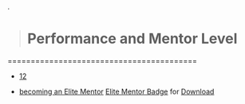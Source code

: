 

.

> # Performance and Mentor Level



=========================================


- [12](https://mail.google.com/mail/u/0/?tab=rm&ogbl#label/Udacity/FMfcgzGmtFDpBPrbVvHvGzVqsVflQMJM)

- [becoming an Elite Mentor](https://mail.google.com/mail/u/0/?tab=rm&ogbl#search/label%3Audacity+-freelancer+congratulations+/FMfcgzGlkjcblmtcRdbNzGSHWdJpnzst) [Elite Mentor Badge]() for [Download](https://mailer.udacity.com/ls/click?upn=vURY6g8wWXHI5CtTYtfXbq3B-2FqPXXFMdz5eFVCFaHxO-2FyDSEFWYZ8Hlahsmw3Ygo31j3mwW5AYAzBMPtyV2nTEAU-2FBZmcSQyMq7C65WDSbNNZU-2FJYYfiazBJ2IXqhga0duvk_-2BYEAvwGJBlaL3PIEmVvw4LFqSxerPAUSMGV724S6Gw8lvUVRmFPUWMjSbqGhzd1ofdI1zwP9UdPhqL-2Bz9WYIAMUDB46oLUH0pZGPLkhxegjc4AlbhI6Fc2ArtVu3Z0Qe-2BlKQBtStMRf1bzgChlK8kWxdTHTmWVz6ytBJsuJtqcuLKqvg4mapBYtMTcFAbYvPFT5NtIfH4IVqpzkZ2dLHq79CQ8nCFjrJGuoVEO8DVg6zDWeYSGT3V2xPnReil-2FpVntOXaH0Ll2t9mt-2B05kzNZuHuNbb5AGmpZX3WC491Jx8Uol1gjJs-2B8hAW-2Fzcz2l54tnixn6Op9o701fV7-2F8Jk4goa6SKBUc8hZm9QDAIPYdo3SLsAWUVY1ExEW2jdD8pNEASNqPNvsPnsjXGiV9BeD-2F2GuzIIYx7CcbpFc9Y1c6o-3D) 
